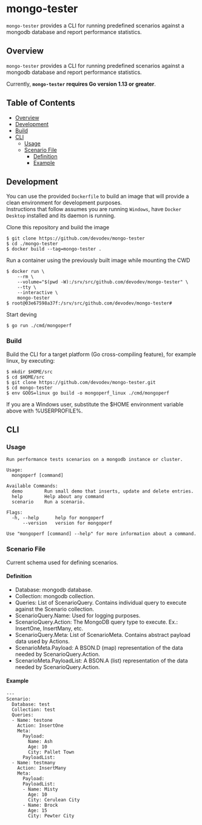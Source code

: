 # mongo-tester
`mongo-tester` provides a CLI for running predefined scenarios against a mongodb database and report performance statistics.

## Overview
`mongo-tester` provides a CLI for running predefined scenarios against a mongodb database and report performance statistics.

Currently, **`mongo-tester` requires Go version 1.13 or greater**.

## Table of Contents

- [Overview](#overview)
- [Development](#development)
- [Build](#build)
- [CLI](#cli)
  - [Usage](#usage)
  - [Scenario File](#scenario-file)
    - [Definition](#definition)
    - [Example](#example)

## Development
You can use the provided `Dockerfile` to build an image that will provide a clean environment for development purposes.</br>
Instructions that follow assumes you are running `Windows`, have `Docker Desktop` installed and its daemon is running.

Clone this repository and build the image
```
$ git clone https://github.com/devodev/mongo-tester
$ cd ./mongo-tester
$ docker build --tag=mongo-tester .
```

Run a container using the previously built image while mounting the CWD
```
$ docker run \
    --rm \
    --volume="$(pwd -W):/srv/src/github.com/devodev/mongo-tester" \
    --tty \
    --interactive \
    mongo-tester
$ root@03e67598a37f:/srv/src/github.com/devodev/mongo-tester#
```

Start deving
```
$ go run ./cmd/mongoperf
```

### Build
Build the CLI for a target platform (Go cross-compiling feature), for example linux, by executing:
```
$ mkdir $HOME/src
$ cd $HOME/src
$ git clone https://github.com/devodev/mongo-tester.git
$ cd mongo-tester
$ env GOOS=linux go build -o mongoperf_linux ./cmd/mongoperf
```
If you are a Windows user, substitute the $HOME environment variable above with %USERPROFILE%.

## CLI
### Usage
```
Run performance tests scenarios on a mongodb instance or cluster.

Usage:
  mongoperf [command]

Available Commands:
  demo        Run small demo that inserts, update and delete entries.
  help        Help about any command
  scenario    Run a scenario.

Flags:
  -h, --help      help for mongoperf
      --version   version for mongoperf

Use "mongoperf [command] --help" for more information about a command.
```

### Scenario File
Current schema used for defining scenarios.

#### Definition
- Database: mongodb database.
- Collection: mongodb collection.
- Queries: List of ScenarioQuery. Contains individual query to execute against the Scenario collection.
- ScenarioQuery.Name: Used for logging purposes.
- ScenarioQuery.Action: The MongoDB query type to execute. Ex.: InsertOne, InsertMany, etc.
- ScenarioQuery.Meta: List of ScenarioMeta. Contains abstract payload data used by Actions.
- ScenarioMeta.Payload: A BSON.D (map) representation of the data needed by ScenarioQuery.Action.
- ScenarioMeta.PayloadList: A BSON.A (list) representation of the data needed by ScenarioQuery.Action.

#### Example
```
---
Scenario:
  Database: test
  Collection: test
  Queries:
  - Name: testone
    Action: InsertOne
    Meta:
      Payload:
        Name: Ash
        Age: 10
        City: Pallet Town
      PayloadList:
  - Name: testmany
    Action: InsertMany
    Meta:
      Payload:
      PayloadList:
      - Name: Misty
        Age: 10
        City: Cerulean City
      - Name: Brock
        Age: 15
        City: Pewter City
```
